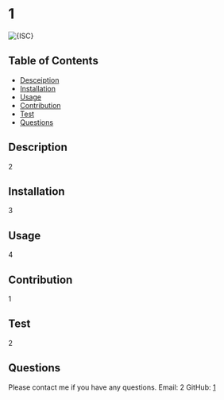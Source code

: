 
# 1
![{ISC}](https://img.shields.io/badge/license-ISC-blue.svg)

## Table of Contents
* [Desceiption](#Description)
* [Installation](#Installation)
* [Usage](#Usage)
* [Contribution](#Contribution)
* [Test](#Test)
* [Questions](#Questions)

## Description

2

## Installation

3

## Usage

4

## Contribution

1

## Test

2

## Questions

Please contact me if you have any questions.
Email: 2
GitHub: [1](http://github.com/1)
